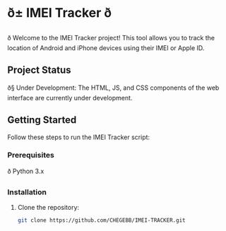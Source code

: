 # ð± IMEI Tracker ð
ð Welcome to the IMEI Tracker project! This tool allows you to track the location of Android and iPhone devices using their IMEI or Apple ID.

## Project Status
ð§ Under Development: The HTML, JS, and CSS components of the web interface are currently under development.

## Getting Started
Follow these steps to run the IMEI Tracker script:

### Prerequisites
ð Python 3.x

### Installation
1. Clone the repository:
   ```bash
   git clone https://github.com/CHEGEBB/IMEI-TRACKER.git
